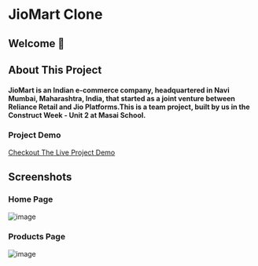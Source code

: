 # JioMart Clone

 ## Welcome 👋
 
 ## About This Project
 
 #### JioMart is an Indian e-commerce company, headquartered in Navi Mumbai, Maharashtra, India, that started as a joint venture between Reliance Retail and Jio Platforms.This is a team project, built by us in the Construct Week - Unit 2 at Masai School.
 
 ### Project Demo 
<a href="">Checkout The Live Project Demo </a>
  
  ## Screenshots
  
  ### Home Page
  
 ![image](https://camo.githubusercontent.com/13e8aeeed6c867a65427c1be76bae4af590d9f7c60df70654551b9076534da92/68747470733a2f2f692e6962622e636f2f59427650354d6b2f53637265656e73686f742d313434372e706e67)
 
 ### Products Page 
 
 ![image]()
 
 

